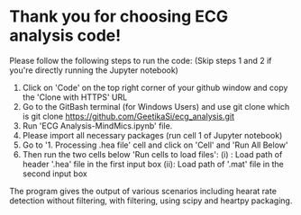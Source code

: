 # Thank you for choosing ECG analysis code!

Please follow the following steps to run the code:
(Skip steps 1 and 2 if you're directly running the Jupyter notebook)
1. Click on 'Code' on the top right corner of your github window and copy the 'Clone with HTTPS' URL
2. Go to the GitBash terminal (for Windows Users) and use git clone <URL> which is git clone https://github.com/GeetikaSi/ecg_analysis.git
3. Run 'ECG Analysis-MindMics.ipynb' file.
4. Please import all necessary packages (run cell 1 of Jupyter notebook)
5. Go to '1. Processing .hea file' cell and click on 'Cell' and 'Run All Below'
6. Then run the two cells below 'Run cells to load files':
(i) : Load path of header '.hea' file in the first input box
(ii): Load path of '.mat' file in the second input box


The program gives the output of various scenarios including hearat rate detection without filtering,
with filtering, using scipy and heartpy packaging.